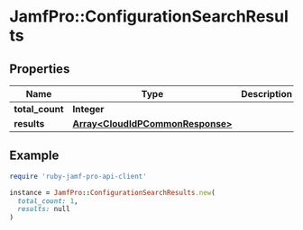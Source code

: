 # JamfPro::ConfigurationSearchResults

## Properties

| Name | Type | Description | Notes |
| ---- | ---- | ----------- | ----- |
| **total_count** | **Integer** |  | [optional] |
| **results** | [**Array&lt;CloudIdPCommonResponse&gt;**](CloudIdPCommonResponse.md) |  | [optional] |

## Example

```ruby
require 'ruby-jamf-pro-api-client'

instance = JamfPro::ConfigurationSearchResults.new(
  total_count: 1,
  results: null
)
```

